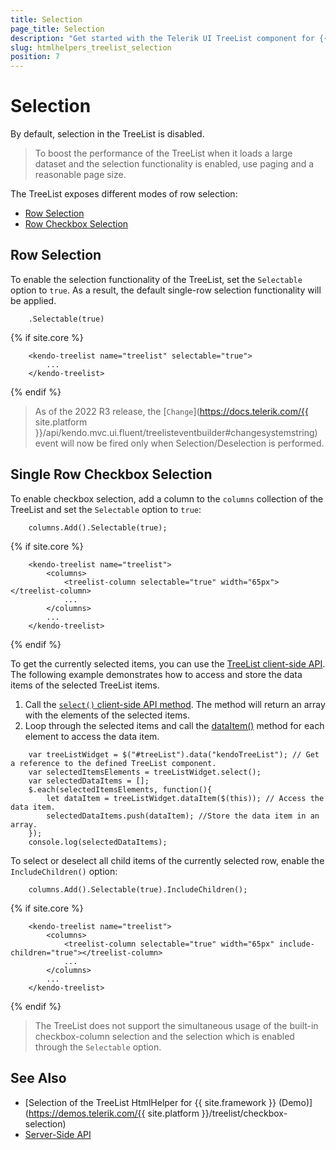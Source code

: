 ```yaml
---
title: Selection
page_title: Selection
description: "Get started with the Telerik UI TreeList component for {{ site.framework }} and learn how to configure its select functionality."
slug: htmlhelpers_treelist_selection
position: 7
---
```


# Selection

By default, selection in the TreeList is disabled.

> To boost the performance of the TreeList when it loads a large dataset and the selection functionality is enabled, use paging and a reasonable page size.

The TreeList exposes different modes of row selection:

* [Row Selection](#row-selection)
* [Row Checkbox Selection](#single-row-checkbox-selection)

## Row Selection

To enable the selection functionality of the TreeList, set the `Selectable` option to `true`. As a result, the default single-row selection functionality will be applied.

```HtmlHelper
    .Selectable(true)
```
{% if site.core %}
```TagHelper
    <kendo-treelist name="treelist" selectable="true">
        ...
    </kendo-treelist>
```
{% endif %}

> As of the 2022 R3 release, the [`Change`](https://docs.telerik.com/{{ site.platform }}/api/kendo.mvc.ui.fluent/treelisteventbuilder#changesystemstring) event will now be fired only when Selection/Deselection is performed.

## Single Row Checkbox Selection

To enable checkbox selection, add a column to the `columns` collection of the TreeList and set the `Selectable` option to `true`:
 
```HtmlHelper
    columns.Add().Selectable(true);
```
{% if site.core %}
```TagHelper
    <kendo-treelist name="treelist">
        <columns>
            <treelist-column selectable="true" width="65px"></treelist-column>
            ...
        </columns>
        ...
    </kendo-treelist>
```
{% endif %}

To get the currently selected items, you can use the [TreeList client-side API](https://docs.telerik.com/kendo-ui/api/javascript/ui/treelist#methods). The following example demonstrates how to access and store the data items of the selected TreeList items.

 1. Call the [`select()` client-side API method](https://docs.telerik.com/kendo-ui/api/javascript/ui/treelist/methods/select).  The method will return an array with the elements of the selected items.
 1. Loop through the selected items and call the [dataItem()](https://docs.telerik.com/kendo-ui/api/javascript/ui/treelist/methods/dataitem) method for each element to access the data item.

```Script
    var treeListWidget = $("#treeList").data("kendoTreeList"); // Get a reference to the defined TreeList component.
    var selectedItemsElements = treeListWidget.select();
    var selectedDataItems = [];
    $.each(selectedItemsElements, function(){
        let dataItem = treeListWidget.dataItem($(this)); // Access the data item.
        selectedDataItems.push(dataItem); //Store the data item in an array.
    });
    console.log(selectedDataItems);
```

To select or deselect all child items of the currently selected row, enable the `IncludeChildren()` option:

```HtmlHelper
    columns.Add().Selectable(true).IncludeChildren();
```
{% if site.core %}
```TagHelper
    <kendo-treelist name="treelist">
        <columns>
            <treelist-column selectable="true" width="65px" include-children="true"></treelist-column>
            ...
        </columns>
        ...
    </kendo-treelist>
```
{% endif %}


> The TreeList does not support the simultaneous usage of the built-in checkbox-column selection and the selection which is enabled through the `Selectable` option.

## See Also

* [Selection of the TreeList HtmlHelper for {{ site.framework }} (Demo)](https://demos.telerik.com/{{ site.platform }}/treelist/checkbox-selection)
* [Server-Side API](/api/selection)